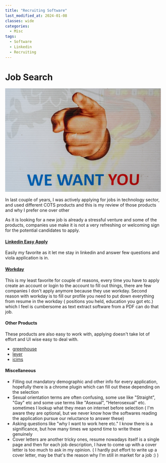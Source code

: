 ```yaml
---
title: "Recruiting Software"
last_modified_at: 2024-01-08
classes: wide
categories:
  - Misc
tags:
  - Software
  - Linkedin
  - Recruiting
---
```

# Job Search

![](/assets/images/jobs.jpg)

In last couple of years, I was actively applying for jobs in technology sector, and used different COTS products and this is my review of those products and why I prefer one over other

As it is looking for a new job is already a stressful venture and some of the products, companies use make it is not a very refreshing or welcoming sign for the potential candidates to apply.

#### [Linkedin Easy Apply](https://business.linkedin.com/talent-solutions/product-update/recruiting-and-candidate-search-tool/lever/easy-apply)

Easily my favorite as it let me stay in linkedin and answer few questions and viola application is in.


#### [Workday](https://www.workday.com/)

This is my least favorite for couple of reasons, every time you have to apply create an account or login to the account to fill out things, there are few companies I don't apply anymore because they use workday. Second reason with workday is to fill our profile you need to put down everything from resume in the workday ( positions you held, education you got etc.) which I feel is cumbersome as text extract software from a PDF can do that job. 

#### Other Products

These products are also easy to work with, applying doesn't take lot of effort and UI wise easy to deal with.

- [greenhouse](https://www.greenhouse.com/recruiting)
- [lever](https://www.lever.co)
- [icims](https://www.icims.com/solutions/business-need/hire-talent/)

#### Miscellaneous

- Filling out mandatory demographic and other info for every application, hopefully there is a chrome plugin which can fill out these depending on the selection
- Sexual orientation terms are often confusing, some use like "Straight", "Gay" etc and some use terms like "Asexual", "Heterosexual" etc. sometimes I lookup what they mean on internet before selection ( I'm aware they are optional, but we never know how the softwares reading the application pursue our reluctance to answer these)
- Asking questions like "why I want to work here etc." I know there is a significance, but how many times we spend time to write these genuinely 
- Cover letters are another tricky ones, resume nowadays itself is a single page and then for each job description, I have to come up with a cover letter is too much to ask in my opinion. ( I hardly put effort to write up a cover letter, may be that's the reason why I'm still in market for a job :) )
